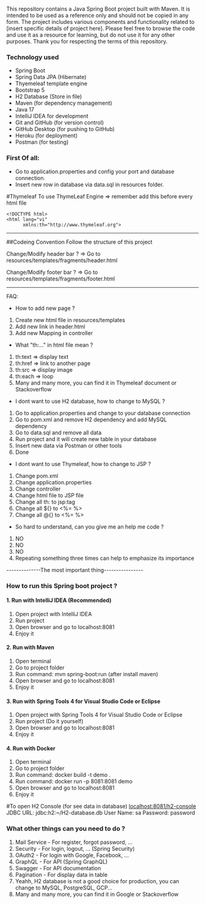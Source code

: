 This repository contains a Java Spring Boot project built with Maven. It is intended to be used as a reference only and
should not be copied in any form. The project includes various components and functionality related
to [insert specific details of project here]. Please feel free to browse the code and use it as a resource for learning,
but do not use it for any other purposes. Thank you for respecting the terms of this repository.

### Technology used

* Spring Boot
* Spring Data JPA (Hibernate)
* Thyemeleaf template engine
* Bootstrap 5
* H2 Database (Store in file)
* Maven (for dependency management)
* Java 17
* IntelliJ IDEA for development
* Git and GitHub (for version control)
* GitHub Desktop (for pushing to GitHub)
* Heroku (for deployment)
* Postman (for testing)

### First Of all:

- Go to application.properties and config your port and database connection.
- Insert new row in database via data.sql in resources folder.

#Thymeleaf
To use ThymeLeaf Engine => remember add this before every html file

```
<!DOCTYPE html>
<html lang="vi"
      xmlns:th="http://www.thymeleaf.org">
```

------------------
##Codeing Convention
Follow the structure of this project

Change/Modify header bar ? => Go to resources/templates/fragments/header.html

Change/Modify footer bar ? => Go to resources/templates/fragments/footer.html


-------------------
FAQ:

- How to add new page ?

1. Create new html file in resources/templates
2. Add new link in header.html
3. Add new Mapping in controller

- What "th:..." in html file mean ?

1. th:text => display text
2. th:href => link to another page
3. th:src => display image
4. th:each => loop
5. Many and many more, you can find it in Thymeleaf document or Stackoverflow

- I dont want to use H2 database, how to change to MySQL ?

1. Go to application.properties and change to your database connection
2. Go to pom.xml and remove H2 dependency and add MySQL dependency
3. Go to data.sql and remove all data
4. Run project and it will create new table in your database
5. Insert new data via Postman or other tools
6. Done


- I dont want to use Thymeleaf, how to change to JSP ?

1. Change pom.xml
2. Change application.properties
3. Change controller
4. Change html file to JSP file
5. Change all th: to jsp:tag
6. Change all ${} to <%= %>
7. Change all @{} to <%= %>

- So hard to understand, can you give me an help me code ?

1. NO
2. NO
3. NO
4. Repeating something three times can help to emphasize its importance

--------------The most important thing----------------

### How to run this Spring boot project ?

#### 1. Run with IntelliJ IDEA (Recommended)

1. Open project with IntelliJ IDEA
2. Run project
3. Open browser and go to localhost:8081
4. Enjoy it

#### 2. Run with Maven

1. Open terminal
2. Go to project folder
3. Run command: mvn spring-boot:run (after install maven)
4. Open browser and go to localhost:8081
5. Enjoy it

#### 3. Run with Spring Tools 4 for Visual Studio Code or Eclipse

1. Open project with Spring Tools 4 for Visual Studio Code or Eclipse
2. Run project (Do it yourself)
3. Open browser and go to localhost:8081
4. Enjoy it

#### 4. Run with Docker

1. Open terminal
2. Go to project folder
3. Run command: docker build -t demo .
4. Run command: docker run -p 8081:8081 demo
5. Open browser and go to localhost:8081
6. Enjoy it

#To open H2 Console (for see data in database)
[localhost:8081/h2-console]()
JDBC URL: jdbc:h2:~/H2-database.db
User Name: sa
Password: password

### What other things can you need to do ?

1. Mail Service - For register, forgot password, ...
2. Security - For login, logout, ... (Spring Security)
3. OAuth2 - For login with Google, Facebook, ...
4. GraphQL - For API (Spring GraphQL)
5. Swagger - For API documentation
6. Pagination - For display data in table
7. Yeahh, H2 database is not a good choice for production, you can change to MySQL, PostgreSQL, GCP...
8. Many and many more, you can find it in Google or Stackoverflow
    